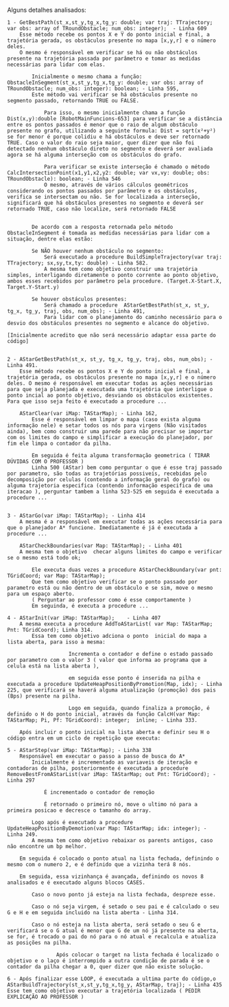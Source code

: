 Alguns detalhes analisados:

	1 - GetBestPath(st_x,st_y,tg_x,tg_y: double; var traj: TTrajectory; var obs: array of TRoundObstacle; num_obs: integer);  - Linha 609
		Esse método recebe os pontos X e Y do ponto inicial e final, a trajetória gerada, os obstáculos presente no mapa [x,y,r] e o número deles.
		O mesmo é responsável em verificar se há ou não obstáculos presente na trajetória passada por parâmetro e tomar as medidas necessárias para lidar com elas. 

			Inicialmente o mesmo chama a função: ObstacleInSegment(st_x,st_y,tg_x,tg_y: double; var obs: array of TRoundObstacle; num_obs: integer): boolean; - Linha 595, 
			Este método vai verificar se há obstáculos presente no segmento passado, retornando TRUE ou FALSE. 
					
				Para isso, o mesmo inicialmente chama a função Dist(x,y):double [RobotMainFuncions-653] para verificar se a distância entre os pontos passados é menor que o raio de algum obstáculo presente no grafo, utilizando a seguinte formula: Dist = sqrt(x²+y²) se for menor é porque colidiu e há obstáculos e deve ser retornado TRUE. Caso o valor do raio seja maior, quer dizer que não foi detectado nenhum obstáculo direto no segmento e deverá ser avaliada agora se há alguma interseção com os obstáculos do grafo. 
					
				Para verificar se existe interseção é chamado o método CalcIntersectionPoint(x1,y1,x2,y2: double; var vx,vy: double; obs: TRoundObstacle): boolean; - Linha 546
				O mesmo, através de vários cálculos geométricos considerando os pontos passados por parâmetro e os obstáculos, verifica se intersectam ou não. Se for localizada a interseção, significará que há obstáculos presentes no segmento e deverá ser retornado TRUE, caso não localize, será retornado FALSE
					

			De acordo com a resposta retornada pelo método ObstacleInSegment é tomada as medidas necessárias para lidar com a situação, dentre elas estão:
			
			Se NÃO houver nenhum obstáculo no segmento:		
				Será executado a procedure BuildSimpleTrajectory(var traj: TTrajectory; sx,sy,tx,ty: double) - Linha 582.
				A mesma tem como objetivo construir uma trajetória simples, interligando diretamente o ponto corrente ao ponto objetivo, ambos esses recebidos por parâmetro pela procedure. (Target.X-Start.X, Target.Y-Start.y)
			
			Se houver obstáculos presentes:
				Será chamado a procedure  AStarGetBestPath(st_x, st_y, tg_x, tg_y, traj, obs, num_obs); - Linha 491, 
				Para lidar com o planejamento do caminho necessário para o desvio dos obstáculos presentes no segmento e alcance do objetivo.
	
	[Inicialmente acredito que não será necessário adaptar essa parte do código]

				
	2 - AStarGetBestPath(st_x, st_y, tg_x, tg_y, traj, obs, num_obs); - Linha 491.
		Esse método recebe os pontos X e Y do ponto inicial e final, a trajetória gerada, os obstáculos presente no mapa [x,y,r] e o número deles. O mesmo é responsável em executar todas as ações necessárias para que seja planejada e executada uma trajetória que interligue o ponto incial ao ponto objetivo, desviando os obstáculos existentes. Para que isso seja feito é executado a procedure ...
		
		AStarClear(var iMap: TAStarMap); - Linha 162,
			Esse é responsável em limpar o mapa (caso exista alguma informação nele) e setar todos os nós para virgens (Não visitados ainda), bem como construir uma parede para não precisar se importar com os limites do campo e simplificar a execução do planejador, por fim ele limpa o contador da pilha. 
							
			Em seguida é feita alguma transformação geometrica ( TIRAR DÚVIDAS COM O PROFESSOR ) 
			Linha 500 (AStar) bem como perguntar o que é esse traj passado por parametro, são todas as trajetórias possiveis, recebidas pelo decomposição por celulas (contendo a informação geral do grafo) ou alguma trajetoria especifica (contendo informação especifica de uma iteracao ), perguntar tambem a linha 523-525 em seguida é executada a procedure ...
				
						
	3 - AStarGo(var iMap: TAStarMap); - Linha 414
		A mesma é a responsável em executar todas as ações necessária para que o planejador A* funcione. Imediatamente é já é executada a procedure ...
				
		AStarCheckBoundaries(var Map: TAStarMap); - Linha 401
		A mesma tem o objetivo  checar alguns limites do campo e verificar se o mesmo está todo ok;
		
			Ele executa duas vezes a procedure AStarCheckBoundary(var pnt: TGridCoord; var Map: TAStarMap); 
			Que tem como objetivo verificar se o ponto passado por parametro está ou não dentro de um obstáculo e se sim, move o mesmo para um espaço aberto.
			( Perguntar ao professor como é esse comportamente ) 
			Em seguinda, é executa a procedure ...
						
	4 - AStarInit(var iMap: TAStarMap);    - Linha 407	
		A mesma executa a procedure AddToAStarList( var Map: TAStarMap; Pnt: TGridCoord); Linha 314. 
			Essa tem como objetivo adciona o ponto  inicial do mapa a lista aberta, para isso a mesma: 
						
						Incrementa o contador e define o estado passado por parametro com o valor 3 ( valor que informa ao programa que a celula está na lista aberta ), 
						
						em seguida esse ponto é inserida na pilha e executada a procedure UpdateHeapPositionByPromotion(Map, idx); - Linha 225, que verificará se haverá alguma atualização (promoção) dos pais (Bps) presente na pilha. 
						
						Logo em seguida, quando finaliza a promoção, é definido o H do ponto inicial, através da função CalcH(var Map: TAStarMap; Pi, Pf: TGridCoord): integer;  inline; - Linha 333.
				
		Após incluir o ponto inicial na lista aberta e definir seu H o código entra em um ciclo de repetição que executa:
						
	5 - AStarStep(var iMap: TAStarMap); - Linha 338
		Responsável em executar o passo a passo de busca do A*
			Inicialmente é incrementado as variaveis de iteração e contadoras de pilha, posteriormente é executada a procedure RemoveBestFromAStarList(var iMap: TAStarMap; out Pnt: TGridCoord); - Linha 297
				
				É incrementado o contador de remoção
			
				É retornado o primeiro nó, move o ultimo nó para a primeira posicao e decresce o tamanho do array. 
			
			Logo após é executado a procedure UpdateHeapPositionByDemotion(var Map: TAStarMap; idx: integer); - Linha 249.
			A mesma tem como objetivo rebaixar os parents antigos, caso não encontre um bp melhor.  
					
		Em seguida é colocado o ponto atual na lista fechada, definindo o mesmo com o numero 2, e é definido que a vizinha terá 8 nós. 
		
		Em seguida, essa vizinhança é avançada, definindo os novos 8 analisados e é executado alguns blocos CASES. 
					
			Caso o novo ponto já esteja na lista fechada, despreze esse. 
						
			Caso o nó seja virgem, é setado o seu pai e é calculado o seu G e H e em seguida incluido na lista aberta - Linha 314.
					
			Caso o nó esteja na lista aberta, será setado o seu G e verificará se o G atual é menor que G de um nó já presente na aberta, se for, é trocado o pai do nó para o nó atual e recalcula e atualiza as posições na pilha.
						
					Após colocar o target na lista fechada é localizado o objetivo e o laço é interrompido a outra condição de parada é se o contador da pilha chegar a 0, quer dizer que não existe solução.

	6 - Após finalizar esse LOOP, é executada a ultima parte do código,o AStarBuildTrajectory(st_x,st_y,tg_x,tg_y, AStarMap, traj); - Linha 435
	Esse tem como objetivo executar a trajetória localizada ( PEDIR EXPLICAÇÃO AO PROFESSOR ) 